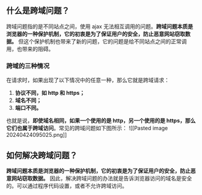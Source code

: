 
## 什么是跨域问题？

跨域问题指的是不同站点之间，使用 ajax 无法相互调用的问题。**跨域问题本质是浏览器的一种保护机制，它的初衷是为了保证用户的安全，防止恶意网站窃取数据。** 但这个保护机制也带来了新的问题，它的问题是给不同站点之间的正常调用，也带来的阻碍。

### 跨域的三种情况

在请求时，如果出现了以下情况中的任意一种，那么它就是跨域请求：

1. **协议不同，如 http 和 https；**
2. **域名不同；**
3. **端口不同。**

也就是说，**即使域名相同，如果一个使用的是 http，另一个使用的是 https，那么它们也属于跨域访问**。常见的跨域问题如下图所示：
![[Pasted image 20240424095025.png]]
## 如何解决跨域问题？

**跨域问题本质是浏览器的一种保护机制，它的初衷是为了保证用户的安全，防止恶意网站窃取数据。** 因此，解决跨域问题的办法就是告诉浏览器访问的域名是安全的。可以通过程序代码设置，或者不允许跨域访问。